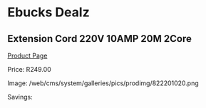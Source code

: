 
# Ebucks Dealz
## Extension Cord 220V 10AMP 20M 2Core
[Product Page](https://www.ebucks.com/web/shop/productSelected.do?prodId=1200602085&catId=370101825)

Price: R249.00

Image: /web/cms/system/galleries/pics/prodimg/822201020.png

Savings: 


	